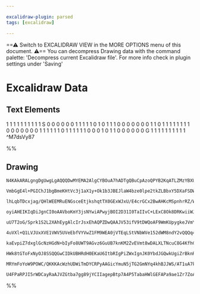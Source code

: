 ```yaml
---

excalidraw-plugin: parsed
tags: [excalidraw]

---
```

==⚠  Switch to EXCALIDRAW VIEW in the MORE OPTIONS menu of this document. ⚠== You can decompress Drawing data with the command palette: 'Decompress current Excalidraw file'. For more info check in plugin settings under 'Saving'


# Excalidraw Data
## Text Elements
1 1  1 1  1  1  1 1 1
1 S 0 0 0 0 0 0 1
1 1  1 1  0 1 0 1  1
1 0 0 0 0 0 0 0 1
1 0 1 1  1  1  1 1  1
1 0 0 0 0 0 0 0 1
1 1  1 1  1 0 1  1  1
1 1  1 0 0 0 1  0 1
1 0 0 0 0 0 0 G 1
1 1 1  1  1  1 1  1 1 ^M7dsVy87

%%
## Drawing
```compressed-json
N4KAkARALgngDgUwgLgAQQQDwMYEMA2AlgCYBOuA7hADTgQBuCpAzoQPYB2KqATLZMzYBXUtiRoIACyhQ4zZAHoFAc0JRJQgEYA6bGwC2CgF7N6hbEcK4OCtptbErHALRY8RMpWdx8Q1TdIEfARcZgRmBShcZQUebQA2bQB2GjoghH0EDihmbgBtcDBQMBKIEm4IAFkk4mYANRgADhT+UthECqgsKFSSyExuZwBGHiHWyBhBnka4mcahgBYABh4A

VmbGgE4l+PGIChJ1bgBmeKHtVc3j1aX1y+Ok1b3JBEJlaW4bze0lpe2tkZLBbxY5DXaFSDWZTBbhLPbMKCkNgAawQAGE2Pg2KQKgBiIYIAkE3qlTS4bDI5RIoQcYgYrE4iSI6zMOC4QLZEmQABmhHw+AAyrAYRJBB4uRAEUjUQB1Q6Sbh8CGSxEohBCmAi9Bi8p7anvDjhXJoMbKths7BqSYm357KnCOAASVq+QAuntueRMs7uBwhPy9oRaVgKrg

lhLqbTDcxjag/QHlWEEMRuENGsceEtjkshqtTX0GExWJxU/E4crGCx2BwAHKcMSpnhrRZ/W6B5gAEXSXRTaG5BDCe00wlpAFFgplsrH4/g9kI4MRcD3U0ljqDNpshkMkgtGk9lUQOMjff7Zwe2BTk9x+/hB8qupgehIhqgX6/3x+3y/vwAdDgvgVUCWICQOAsDXz/b9UHfN9gJfODoKGSDQJQ8C4OQhCv0Q7Cvww1D8KQ/9P2IhDP2QrC0I/dCiM

oyiAHEIKIqDiJgnCI0oAAVboKmY3jsNYwiAPwyjBOI2D31I0TaIIvC+LExC8Ok8DRKwiiWJU7CROg6j4OEkCGI0rD5JgiVuU4KABUIIxxFQZZkkzJIeCSEZNhBJJbn3AszOyAAxXB9D5a1UE8tpugAQSIZQuAkYJuR6PZKygcwCAit5ovQKBzQlPRslwIMmB9NAZz2bE3iDAguMfHjjKMqDRMApSQI01imtaxjdManTWtqnCFJovTlPI3qJPUoaR

uU7T2oG/Sprk1S2L2XAhEygAlcIrJsxEhAQPZDwQAAJV53ifV9tDWQoAF9WmKUpygkeJVmYABNJ6O2wOB9DYBAKBlOpkVWTRNEJQgJXaGyIHZJEqD2AY0Guc55i+JJ3KBTYeBBPYgt3JZtAWPHVlOS4eAWXNcz2A5iCOOHs20B4ViSDcFgZsEMeVF43g+NBVnc2n3OOJmkniJnVniRpFo4aEbPLAspTVelsTxIlCSQIdyUpSM6UxBWmXIDhWXZLJ

4uVXl+Q1LVJUxXVE1VWV5UVeEbfVYVwZ1FM9WEA0jVTEqLStVNbWVe152dWM8ndY2vQQQq41PQNg1h9BcCGCMR2IaNYxutp4BsngISuxMECvNBGlF1zjkaBZNgSotq1TGZq6rTg6w4Bs0F3JIK+R0Z2y7YJlzQLaduVYcaWIccMkN6dY+VedF3719VwzIYsyc35jl2oNjyK6eCyxS9e1QG87wLOA2CDHJ8ghMACj6EppdvpYr/D2+b9vrcFh+HcV

kaEvpiZ7dxglGcNzHGdN+bIyFo8UWT9AGvz6GuUB7knKM2ZvEVmt8wDALXLTNcuC8G4KfhCZ+pR8ChCgBifQAUZDJgAApn05GgOBYAEG83pigzcaD15XywccHB+D+FEIduyKAAAhIMjgJYngTAWLIxAxG0iDMoKRZ4ZZRFIFAMKpAoYvFwAfYqypZGaO0SEA+EMtFsGhgY/Aw4KBF0PgOBAl1wDPwhnAOAQolw2RutAF4mQKiRQ+K0BghBvoiLVk

HWk8tGToFxNyOJ8SSQQGwCIDkUBHRdH0EKaU6ItbRIgPiZWxIgnJK0YbdJGQwkUgiZrBknRdb61SYkkpqTyn6B8nyQUzsKiuyaSkspGSslqjlJTBUaAlSlGaf0jIgzURmxdpbN2hQkl9OyK0laHtJDp29ksyZqyMkAHlfawH9vfZZpS9kZB8uZPyAV8BBRCmclpGSrnZEstZRUpzdlpIyZVDRkV0oQFikbCZKzvnTLURo8xFAdF6J3pAL5rTRy0i

MRYmFoYoW9POWC/QKKKAcWzhUDWiTmDYCRPyAAGicYmuN5jTG2GmNYq4khBJJWS/AT1uA7kSJsEuOYtgghbFw0oRg2AGG4JnBgBBtqwlxqsS6xTQVrNTlsiQRKglUhIG8nOpyNXECFAgOAnx1WkBIJUNgxAEBItwJoYIB8j5D1KLqqJ4rlQiMxKY0gygyQAApRjMt4AAgN/qcarAAJQSjWsof07JCVetwL67M1BeCJuTXCICFxw3yp2aCmZCBDlJ

U4FPaRPJI5rWDCayRaAJVZGtba7gg89jYCIIagepBtp7A4P5TabaHWlGEFAPa9ae1Zr7ZoAAVggbAOQBSdrgGai1VqbV2PtUE8kSVGAcVFfgF1BYwbdPSFO2ujahAIgMPijo29i2QD3qiO1DjdpkLCoejdW7lFOLAPnHkfJwjiouiAC6QA==
```
%%